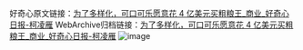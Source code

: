 好奇心原文链接：[为了多样化，可口可乐愿意花 4 亿美元买粗粮王_商业_好奇心日报-柯凌雁](https://www.qdaily.com/articles/8707.html)
WebArchive归档链接：[为了多样化，可口可乐愿意花 4 亿美元买粗粮王_商业_好奇心日报-柯凌雁](http://web.archive.org/web/20190623153328/https://www.qdaily.com/articles/8707.html)
![image](http://ww3.sinaimg.cn/large/007d5XDply1g3vdowtuqzj30u02y5hdt)